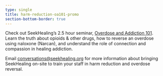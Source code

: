 ```yaml
---
type: single
title: harm-reduction-oa101-promo
section-bottom-border: true
---
```


Check out SeekHealing’s 2.5 hour seminar, [Overdose and Addiction 101](/oa101/). Learn the truth about opioids & other drugs, how to reverse an overdose using naloxone (Narcan), and understand the role of connection and compassion in healing addiction.

Email [conversations@seekhealing.org](mailto:conversations@seekhealing.org) for more information about bringing SeekHealing on-site to train your staff in harm reduction and overdose reversal.
